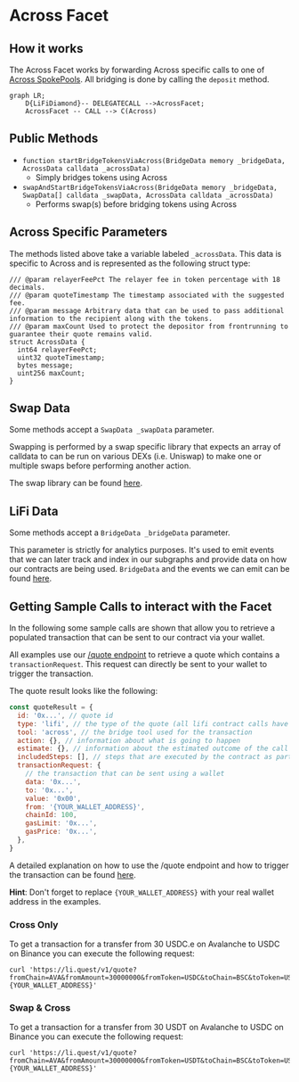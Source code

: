 # Across Facet

## How it works

The Across Facet works by forwarding Across specific calls to one of [Across SpokePools](https://github.com/across-protocol/contracts-v2/tree/master/contracts). All bridging is done by calling the `deposit` method.

```mermaid
graph LR;
    D{LiFiDiamond}-- DELEGATECALL -->AcrossFacet;
    AcrossFacet -- CALL --> C(Across)
```

## Public Methods

- `function startBridgeTokensViaAcross(BridgeData memory _bridgeData, AcrossData calldata _acrossData)`
  - Simply bridges tokens using Across
- `swapAndStartBridgeTokensViaAcross(BridgeData memory _bridgeData, SwapData[] calldata _swapData, AcrossData calldata _acrossData)`
  - Performs swap(s) before bridging tokens using Across

## Across Specific Parameters

The methods listed above take a variable labeled `_acrossData`. This data is specific to Across and is represented as the following struct type:

```solidity
/// @param relayerFeePct The relayer fee in token percentage with 18 decimals.
/// @param quoteTimestamp The timestamp associated with the suggested fee.
/// @param message Arbitrary data that can be used to pass additional information to the recipient along with the tokens.
/// @param maxCount Used to protect the depositor from frontrunning to guarantee their quote remains valid.
struct AcrossData {
  int64 relayerFeePct;
  uint32 quoteTimestamp;
  bytes message;
  uint256 maxCount;
}
```

## Swap Data

Some methods accept a `SwapData _swapData` parameter.

Swapping is performed by a swap specific library that expects an array of calldata to can be run on various DEXs (i.e. Uniswap) to make one or multiple swaps before performing another action.

The swap library can be found [here](../src/Libraries/LibSwap.sol).

## LiFi Data

Some methods accept a `BridgeData _bridgeData` parameter.

This parameter is strictly for analytics purposes. It's used to emit events that we can later track and index in our subgraphs and provide data on how our contracts are being used. `BridgeData` and the events we can emit can be found [here](../src/Interfaces/ILiFi.sol).

## Getting Sample Calls to interact with the Facet

In the following some sample calls are shown that allow you to retrieve a populated transaction that can be sent to our contract via your wallet.

All examples use our [/quote endpoint](https://apidocs.li.fi/reference/get_quote) to retrieve a quote which contains a `transactionRequest`. This request can directly be sent to your wallet to trigger the transaction.

The quote result looks like the following:

```javascript
const quoteResult = {
  id: '0x...', // quote id
  type: 'lifi', // the type of the quote (all lifi contract calls have the type "lifi")
  tool: 'across', // the bridge tool used for the transaction
  action: {}, // information about what is going to happen
  estimate: {}, // information about the estimated outcome of the call
  includedSteps: [], // steps that are executed by the contract as part of this transaction, e.g. a swap step and a cross step
  transactionRequest: {
    // the transaction that can be sent using a wallet
    data: '0x...',
    to: '0x...',
    value: '0x00',
    from: '{YOUR_WALLET_ADDRESS}',
    chainId: 100,
    gasLimit: '0x...',
    gasPrice: '0x...',
  },
}
```

A detailed explanation on how to use the /quote endpoint and how to trigger the transaction can be found [here](https://docs.li.fi/products/more-integration-options/li.fi-api/transferring-tokens-example).

**Hint**: Don't forget to replace `{YOUR_WALLET_ADDRESS}` with your real wallet address in the examples.

### Cross Only

To get a transaction for a transfer from 30 USDC.e on Avalanche to USDC on Binance you can execute the following request:

```shell
curl 'https://li.quest/v1/quote?fromChain=AVA&fromAmount=30000000&fromToken=USDC&toChain=BSC&toToken=USDC&slippage=0.03&allowBridges=across&fromAddress={YOUR_WALLET_ADDRESS}'
```

### Swap & Cross

To get a transaction for a transfer from 30 USDT on Avalanche to USDC on Binance you can execute the following request:

```shell
curl 'https://li.quest/v1/quote?fromChain=AVA&fromAmount=30000000&fromToken=USDT&toChain=BSC&toToken=USDC&slippage=0.03&allowBridges=across&fromAddress={YOUR_WALLET_ADDRESS}'
```
